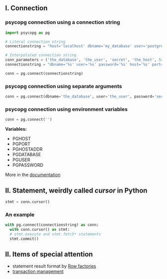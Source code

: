 ## I. Connection
### psycopg connection using a connection string  

```python
import psycopg as pg

# Literal connection string
connectionstring = "host='localhost' dbname='my_database' user='postgres' password='secret'"

# Interpolated connection string
conn_paramaters = ('the_database', 'the_user', 'secret', 'the_host', 5432) # these may come from somewhere else
connectionstring = "dbname='%s' user='%s' password='%s' host='%s' port=%s" % conn_paramaters

conn = pg.connect(connectionstring)
```
### psycopg connection using separate arguments

```python
conn = pg.connect(dbname='the_database', user='the_user', password='secret', host='the_host', port=5432)
```

### psycopg connection using environment variables
```python
conn = pg.connect('')
```
**Variables:**  
- PGHOST
- PGPORT
- PGHOSTADDR
- PGDATABASE
- PGUSER
- PGPASSWORD
  
More in the [documentation](https://www.postgresql.org/docs/current/libpq-envars.html)

## II. Statement, weirdly called *cursor* in Python

```python
stmt = conn.cursor()
```
### An example
```python
with pg.connect(connectionstring) as conn:
  with conn.cursor() as stmt:
  # stmt.execute and stmt.fetch* statements
  stmt.commit()
```

## II. Items of special attention
- statement result format by [Row factories](https://www.psycopg.org/psycopg3/docs/advanced/rows.html)
- [transaction management](https://www.psycopg.org/psycopg3/docs/basic/transactions.html)
